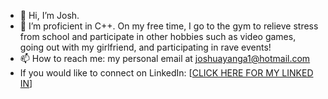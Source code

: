 - 👋 Hi, I’m Josh.
- 👀 I’m proficient in C++. On my free time, I go to the gym to relieve stress from school and participate in other hobbies such as video games, going out with my girlfriend, and participating in rave events! 
- 📫 How to reach me: my personal email at joshuayanga1@hotmail.com
- If you would like to connect on LinkedIn: [[CLICK HERE FOR MY LINKED IN](https://www.linkedin.com/in/joshuazamora0310)]
<!---
yocomplex/yocomplex is a ✨ special ✨ repository because its `README.md` (this file) appears on your GitHub profile.
You can click the Preview link to take a look at your changes.
--->
